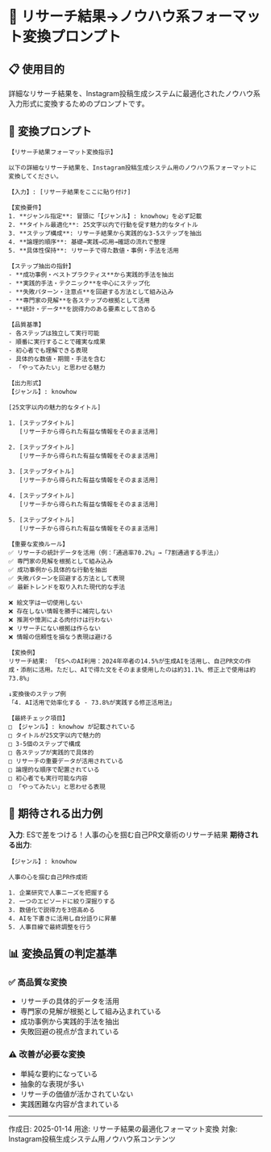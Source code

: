 # 🔄 リサーチ結果→ノウハウ系フォーマット変換プロンプト

## 📋 使用目的
詳細なリサーチ結果を、Instagram投稿生成システムに最適化されたノウハウ系入力形式に変換するためのプロンプトです。

## 🎯 変換プロンプト

```
【リサーチ結果フォーマット変換指示】

以下の詳細なリサーチ結果を、Instagram投稿生成システム用のノウハウ系フォーマットに変換してください。

【入力】: [リサーチ結果をここに貼り付け]

【変換要件】
1. **ジャンル指定**: 冒頭に「【ジャンル】: knowhow」を必ず記載
2. **タイトル最適化**: 25文字以内で行動を促す魅力的なタイトル
3. **ステップ構成**: リサーチ結果から実践的な3-5ステップを抽出
4. **論理的順序**: 基礎→実践→応用→確認の流れで整理
5. **具体性保持**: リサーチで得た数値・事例・手法を活用

【ステップ抽出の指針】
- **成功事例・ベストプラクティス**から実践的手法を抽出
- **実践的手法・テクニック**を中心にステップ化
- **失敗パターン・注意点**を回避する方法として組み込み
- **専門家の見解**を各ステップの根拠として活用
- **統計・データ**を説得力のある要素として含める

【品質基準】
- 各ステップは独立して実行可能
- 順番に実行することで確実な成果
- 初心者でも理解できる表現
- 具体的な数値・期間・手法を含む
- 「やってみたい」と思わせる魅力

【出力形式】
【ジャンル】: knowhow

[25文字以内の魅力的なタイトル]

1. [ステップタイトル]
   [リサーチから得られた有益な情報をそのまま活用]

2. [ステップタイトル]
   [リサーチから得られた有益な情報をそのまま活用]

3. [ステップタイトル]
   [リサーチから得られた有益な情報をそのまま活用]

4. [ステップタイトル]
   [リサーチから得られた有益な情報をそのまま活用]

5. [ステップタイトル]
   [リサーチから得られた有益な情報をそのまま活用]

【重要な変換ルール】
✅ リサーチの統計データを活用（例：「通過率70.2%」→「7割通過する手法」）
✅ 専門家の見解を根拠として組み込み
✅ 成功事例から具体的な行動を抽出
✅ 失敗パターンを回避する方法として表現
✅ 最新トレンドを取り入れた現代的な手法

❌ 絵文字は一切使用しない
❌ 存在しない情報を勝手に補完しない
❌ 推測や憶測による肉付けは行わない
❌ リサーチにない根拠は作らない
❌ 情報の信頼性を損なう表現は避ける

【変換例】
リサーチ結果: 「ESへのAI利用：2024年卒者の14.5%が生成AIを活用し、自己PR文の作成・添削に活用。ただし、AIで得た文をそのまま使用したのは約31.1%、修正上で使用は約73.8%」

↓変換後のステップ例
「4. AI活用で効率化する - 73.8%が実践する修正活用法」

【最終チェック項目】
□ 【ジャンル】: knowhow が記載されている
□ タイトルが25文字以内で魅力的
□ 3-5個のステップで構成
□ 各ステップが実践的で具体的
□ リサーチの重要データが活用されている
□ 論理的な順序で配置されている
□ 初心者でも実行可能な内容
□ 「やってみたい」と思わせる表現
```

## 🎯 期待される出力例

**入力**: ESで差をつける！人事の心を掴む自己PR文章術のリサーチ結果
**期待される出力**:
```
【ジャンル】: knowhow

人事の心を掴む自己PR作成術

1. 企業研究で人事ニーズを把握する
2. 一つのエピソードに絞り深掘りする
3. 数値化で説得力を3倍高める
4. AIを下書きに活用し自分語りに昇華
5. 人事目線で最終調整を行う
```

## 📊 変換品質の判定基準

### ✅ 高品質な変換
- リサーチの具体的データを活用
- 専門家の見解が根拠として組み込まれている
- 成功事例から実践的手法を抽出
- 失敗回避の視点が含まれている

### ⚠️ 改善が必要な変換
- 単純な要約になっている
- 抽象的な表現が多い
- リサーチの価値が活かされていない
- 実践困難な内容が含まれている

---

作成日: 2025-01-14
用途: リサーチ結果の最適化フォーマット変換
対象: Instagram投稿生成システム用ノウハウ系コンテンツ